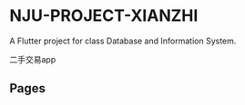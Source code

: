 # NJU-PROJECT-XIANZHI

A Flutter project for class Database and Information System.

二手交易app 

## Pages
